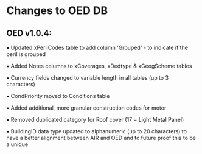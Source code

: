 # Changes to OED DB

## OED v1.0.4:

•	Updated xPerilCodes table to add column 'Grouped' - to indicate if the peril is grouped

•	Added Notes columns to xCoverages, xDedtype & xGeogScheme tables

•	Currency fields changed to variable length in all tables (up to 3 characters)

•	CondPriority moved to Conditions table

•	Added additional, more granular construction codes for motor

•	Removed duplicated category for Roof cover (17 = Light Metal Panel)

•	BuildingID data type updated to alphanumeric (up to 20 characters) to have a better alignment between AIR and OED and to future proof this to be a unique
